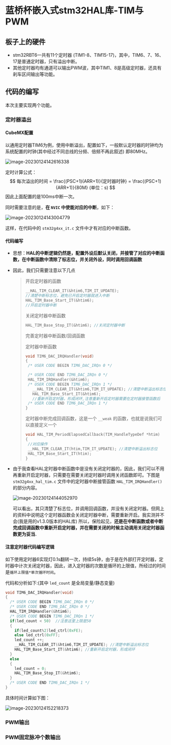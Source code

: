# 蓝桥杯嵌入式stm32HAL库-TIM与PWM

## 板子上的硬件

- stm32RBT6一共有11个定时器 (TIM1-8、TIM15-17)，其中，TIM6、7、16、17是普通定时器，只有溢出中断。
- 其他定时器均有通道可以输出PWM波，其中TIM1、8是高级定时器，还具有刹车区间输出等功能。

## 代码的编写

本次主要实现两个功能。

### 定时器溢出

#### CubeMX配置

以通用定时器TIM6为例，使用中断溢出，配置如下，一般默认定时器的时钟均为系统配置的时钟(其中经过不同总线的分频、倍频不再此叙述) 即80MHz。

![image-20230124142616338](https://sheep-photo.oss-cn-shenzhen.aliyuncs.com/img/202301241426193.png)

定时计算公式：
$$
每次溢出的时间 = \frac{(PSC+1)(ARR+1)}{定时器时钟} = \frac{(PSC+1)(ARR+1)}{80M} (单位：s) 
$$
因此上面配置的是100ms中断一次。

同时需要注意的是，**在 `NVIC` 中使能对应的中断**，如下：

![image-20230124143004779](https://sheep-photo.oss-cn-shenzhen.aliyuncs.com/img/202301241430998.png)

这样，在代码中的 `stm32g4xx_it.c` 文件中才有对应的中断函数。

#### 代码编写

- 思想：**HAL的中断逻辑仍然是，配置外设后默认关闭，并接管了对应的中断函数，在中断函数中清除了标志位，并关闭外设，同时调用回调函数**

- 因此，我们只需要注意以下几点

  >开启定时器的函数
  >
  >```c
  >__HAL_TIM_CLEAR_IT(&htim6,TIM_IT_UPDATE); 
  >//清楚中断标志位，避免已开启定时器就进入中断
  >HAL_TIM_Base_Start_IT(&htim6);
  >//开启定时器中断
  >```
  >
  >关闭定时器中断函数
  >
  >```c
  >HAL_TIM_Base_Stop_IT(&htim6); //关闭定时器中断
  >```
  >
  >完善定时器中断函数/回调函数
  >
  >定时器中断函数
  >
  >```c
  >void TIM6_DAC_IRQHandler(void)
  >{
  >  /* USER CODE BEGIN TIM6_DAC_IRQn 0 */
  >
  >  /* USER CODE END TIM6_DAC_IRQn 0 */
  >  HAL_TIM_IRQHandler(&htim6);
  >  /* USER CODE BEGIN TIM6_DAC_IRQn 1 */
  >    __HAL_TIM_CLEAR_IT(&htim6,TIM_IT_UPDATE); //清楚中断溢出标志位
  >    HAL_TIM_Base_Start_IT(&htim6); 
  >    //重新开启定时器，形成闭环,注意重新开启定时器需要在定时器接管函数后
  >  /* USER CODE END TIM6_DAC_IRQn 1 */
  >}
  >```
  >
  >定时器中断完成回调函数，这是一个 `__weak` 的函数，也就是说我们可以直接定义一个
  >
  >```c
  >void HAL_TIM_PeriodElapsedCallback(TIM_HandleTypeDef *htim)
  >{
  >  //对应操作
  >  __HAL_TIM_CLEAR_IT(htim,TIM_IT_UPDATE); //清楚中断溢出标志位
  >  HAL_TIM_Base_Start_IT(htim); 
  >}
  >```

- 由于我查看HAL定时器中断函数中是没有关闭定时器的，因此，我们可以不用再重新开启定时器，只需要在需要关闭定时器时调用关闭函数即可。下图是 `stm32g4xx_hal_tim.c` 文件中的定时器中断接管函数 `HAL_TIM_IRQHandler()` 的部分内容。

  ![image-20230124144052970](https://sheep-photo.oss-cn-shenzhen.aliyuncs.com/img/202301241440100.png)

  可以看出，其只清楚了标志位，并调用回调函数，并没有关闭定时器。但网上的资料中说明这个定时器函数会关闭定时器中断，需要重新开启。我实测并不会(我是用的v1.3.0版本的HAL库) 所以，保险起见，**还是在中断函数或者中断完成回调函数中重新开启定时器，并在需要关闭的时候主动调用关闭定时器函数更为妥当.**

#### 注意定时器代码编写逻辑

如下使用定时器6实现灯0.1s翻转一次，持续5s钟，由于是在外部打开定时器，定时器中计次关闭定时器，因此，进入定时器的次数是循环的上限值，所经过的时间是`循环上限值*单次循环时间`。

代码和分析如下:(其中 `led_count` 是全局变量/静态变量)

```c
void TIM6_DAC_IRQHandler(void)
{
  /* USER CODE BEGIN TIM6_DAC_IRQn 0 */
  /* USER CODE END TIM6_DAC_IRQn 0 */
  HAL_TIM_IRQHandler(&htim6);
  /* USER CODE BEGIN TIM6_DAC_IRQn 1 */
  if(led_count < 50)  //注意这里上限是50
  {
    if(led_count%2)led_ctrl(0xFE);
    else led_ctrl(0xFF);
    led_count ++;
    __HAL_TIM_CLEAR_IT(&htim6,TIM_IT_UPDATE); //清楚中断溢出标志位
    HAL_TIM_Base_Start_IT(&htim6); //重新开启定时器，形成闭环
  } 
  else
  {
    led_count = 0;
    HAL_TIM_Base_Stop_IT(&htim6);
  }
  /* USER CODE END TIM6_DAC_IRQn 1 */
}
```

具体时间计算如下图：

![image-20230124152218373](https://sheep-photo.oss-cn-shenzhen.aliyuncs.com/img/202301241522468.png)

### PWM输出



### PWM固定脉冲个数输出